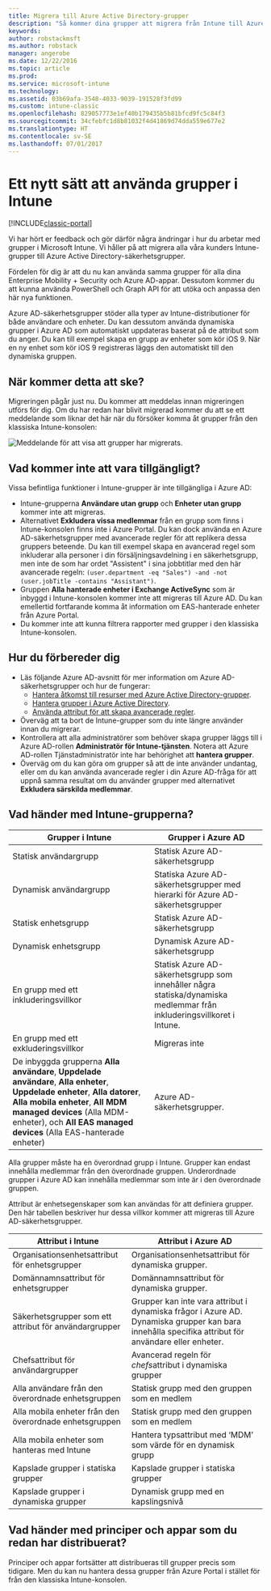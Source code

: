 ```yaml
---
title: Migrera till Azure Active Directory-grupper
description: "Så kommer dina grupper att migrera från Intune till Azure AD"
keywords: 
author: robstackmsft
ms.author: robstack
manager: angerobe
ms.date: 12/22/2016
ms.topic: article
ms.prod: 
ms.service: microsoft-intune
ms.technology: 
ms.assetid: 03b69afa-3548-4033-9039-191528f3fd99
ms.custom: intune-classic
ms.openlocfilehash: 829057773e1ef40b179435b5b81bfcd9fc5c84f3
ms.sourcegitcommit: 34cfebfc1d8b81032f4d41869d74dda559e677e2
ms.translationtype: HT
ms.contentlocale: sv-SE
ms.lasthandoff: 07/01/2017
---
```

# <a name="a-new-way-of-using-groups-in-intune"></a>Ett nytt sätt att använda grupper i Intune

[!INCLUDE[classic-portal](../includes/classic-portal.md)]

Vi har hört er feedback och gör därför några ändringar i hur du arbetar med grupper i Microsoft Intune.
Vi håller på att migrera alla våra kunders Intune-grupper till Azure Active Directory-säkerhetsgrupper.

Fördelen för dig är att du nu kan använda samma grupper för alla dina Enterprise Mobility + Security och Azure AD-appar. Dessutom kommer du att kunna använda PowerShell och Graph API för att utöka och anpassa den här nya funktionen.

Azure AD-säkerhetsgrupper stöder alla typer av Intune-distributioner för både användare och enheter. Du kan dessutom använda dynamiska grupper i Azure AD som automatiskt uppdateras baserat på de attribut som du anger. Du kan till exempel skapa en grupp av enheter som kör iOS 9. När en ny enhet som kör iOS 9 registreras läggs den automatiskt till den dynamiska gruppen.

## <a name="when-is-this-happening"></a>När kommer detta att ske?

Migreringen pågår just nu. Du kommer att meddelas innan migreringen utförs för dig.
Om du har redan har blivit migrerad kommer du att se ett meddelande som liknar det här när du försöker komma åt grupper från den klassiska Intune-konsolen:

![Meddelande för att visa att grupper har migrerats.](http://i.imgur.com/72KRaXj.png)

## <a name="what-wont-be-available"></a>Vad kommer inte att vara tillgängligt?

Vissa befintliga funktioner i Intune-grupper är inte tillgängliga i Azure AD:

- Intune-grupperna **Användare utan grupp** och **Enheter utan grupp** kommer inte att migreras.
- Alternativet **Exkludera vissa medlemmar** från en grupp som finns i Intune-konsolen finns inte i Azure Portal. Du kan dock använda en Azure AD-säkerhetsgrupper med avancerade regler för att replikera dessa gruppers beteende. Du kan till exempel skapa en avancerad regel som inkluderar alla personer i din försäljningsavdelning i en säkerhetsgrupp, men inte de som har ordet "Assistent" i sina jobbtitlar med den här avancerade regeln: `(user.department -eq "Sales") -and -not (user.jobTitle -contains "Assistant")`.
- Gruppen **Alla hanterade enheter i Exchange ActiveSync** som är inbyggd i Intune-konsolen kommer inte att migreras till Azure AD. Du kan emellertid fortfarande komma åt information om EAS-hanterade enheter från Azure Portal.
- Du kommer inte att kunna filtrera rapporter med grupper i den klassiska Intune-konsolen.
<!--- - Custom group targeting of notification rules will not be available. ROB I took this out as I couldn't replicate the behavior. --->

## <a name="how-to-get-ready"></a>Hur du förbereder dig

- Läs följande Azure AD-avsnitt för mer information om Azure AD-säkerhetsgrupper och hur de fungerar:
    -  [Hantera åtkomst till resurser med Azure Active Directory-grupper](https://azure.microsoft.com/documentation/articles/active-directory-manage-groups/).
    -  [Hantera grupper i Azure Active Directory](https://azure.microsoft.com/documentation/articles/active-directory-accessmanagement-manage-groups/).
    -  [Använda attribut för att skapa avancerade regler](https://azure.microsoft.com/documentation/articles/active-directory-accessmanagement-groups-with-advanced-rules/).
- Överväg att ta bort de Intune-grupper som du inte längre använder innan du migrerar.
-  Kontrollera att alla administratörer som behöver skapa grupper läggs till i Azure AD-rollen **Administratör för Intune-tjänsten**. Notera att Azure AD-rollen Tjänstadministratör inte har behörighet att **hantera grupper**.
-  Överväg om du kan göra om grupper så att de inte använder undantag, eller om du kan använda avancerade regler i din Azure AD-fråga för att uppnå samma resultat om du använder grupper med alternativet **Exkludera särskilda medlemmar**.


## <a name="what-happens-to-intune-groups"></a>Vad händer med Intune-grupperna?

| Grupper i Intune|Grupper i Azure AD|
|-----------------------------------------------------------------------|-------------------------------------------------------------|
|Statisk användargrupp|Statisk Azure AD-säkerhetsgrupp|
|Dynamisk användargrupp|Statiska Azure AD-säkerhetsgrupper med hierarki för Azure AD-säkerhetsgrupper|
|Statisk enhetsgrupp|Statisk Azure AD-säkerhetsgrupp|
|Dynamisk enhetsgrupp|Dynamisk Azure AD-säkerhetsgrupp|
|En grupp med ett inkluderingsvillkor|Statisk Azure AD-säkerhetsgrupp som innehåller några statiska/dynamiska medlemmar från inkluderingsvillkoret i Intune.|
|En grupp med ett exkluderingsvillkor|Migreras inte|
|De inbyggda grupperna **Alla användare**, **Uppdelade användare**, **Alla enheter**, **Uppdelade enheter**, **Alla datorer**, **Alla mobila enheter**, **All MDM managed devices** (Alla MDM-enheter), och **All EAS managed devices** (Alla EAS-hanterade enheter)|Azure AD-säkerhetsgrupper.|

Alla grupper måste ha en överordnad grupp i Intune. Grupper kan endast innehålla medlemmar från den överordnade gruppen. Underordnade grupper i Azure AD kan innehålla medlemmar som inte är i den överordnade gruppen.

Attribut är enhetsegenskaper som kan användas för att definiera grupper. Den här tabellen beskriver hur dessa villkor kommer att migreras till Azure AD-säkerhetsgrupper.

| Attribut i Intune|Attribut i Azure AD|
|-----------------------------------------------------------------------|-------------------------------------------------------------|
|Organisationsenhetsattribut för enhetsgrupper|Organisationsenhetsattribut för dynamiska grupper.|
|Domännamnsattribut för enhetsgrupper|Domännamnsattribut för dynamiska grupper.|
|Säkerhetsgrupper som ett attribut för användargrupper|Grupper kan inte vara attribut i dynamiska frågor i Azure AD. Dynamiska grupper kan bara innehålla specifika attribut för användare eller enheter.|
|Chefsattribut för användargrupper|Avancerad regeln för *chefs*attribut i dynamiska grupper|
|Alla användare från den överordnade enhetsgruppen|Statisk grupp med den gruppen som en medlem|
|Alla mobila enheter från den överordnade enhetsgruppen|Statisk grupp med den gruppen som en medlem|
|Alla mobila enheter som hanteras med Intune|Hantera typsattribut med ‘MDM’ som värde för en dynamisk grupp|
|Kapslade grupper i statiska grupper |Kapslade grupper i statiska grupper|
|Kapslade grupper i dynamiska grupper|Dynamisk grupp med en kapslingsnivå|

## <a name="what-happens-to-policies-and-apps-youve-already-deployed"></a>Vad händer med principer och appar som du redan har distribuerat?

Principer och appar fortsätter att distribueras till grupper precis som tidigare. Men du kan nu hantera dessa grupper från Azure Portal i stället för från den klassiska Intune-konsolen.
 
